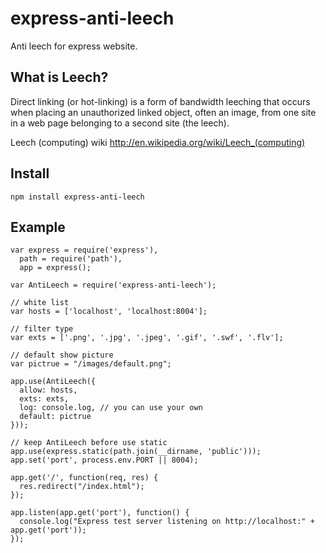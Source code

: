 express-anti-leech
==================

Anti leech for express website.

What is Leech?
-----------

Direct linking (or hot-linking) is a form of bandwidth leeching that occurs when placing an unauthorized linked object, often an image, from one site in a web page belonging to a second site (the leech).

Leech (computing) wiki
http://en.wikipedia.org/wiki/Leech_(computing)

Install
-----------
<code>npm install express-anti-leech</code>

Example
-----------

    var express = require('express'),
      path = require('path'),
      app = express();
    
    var AntiLeech = require('express-anti-leech');
    
    // white list
    var hosts = ['localhost', 'localhost:8004'];
    
    // filter type
    var exts = ['.png', '.jpg', '.jpeg', '.gif', '.swf', '.flv'];
    
    // default show picture
    var pictrue = "/images/default.png";
    
    app.use(AntiLeech({
      allow: hosts,
      exts: exts,
      log: console.log, // you can use your own
      default: pictrue
    }));
    
    // keep AntiLeech before use static
    app.use(express.static(path.join(__dirname, 'public')));
    app.set('port', process.env.PORT || 8004);
    
    app.get('/', function(req, res) {
      res.redirect("/index.html");
    });
    
    app.listen(app.get('port'), function() {
      console.log("Express test server listening on http://localhost:" + app.get('port'));
    });
